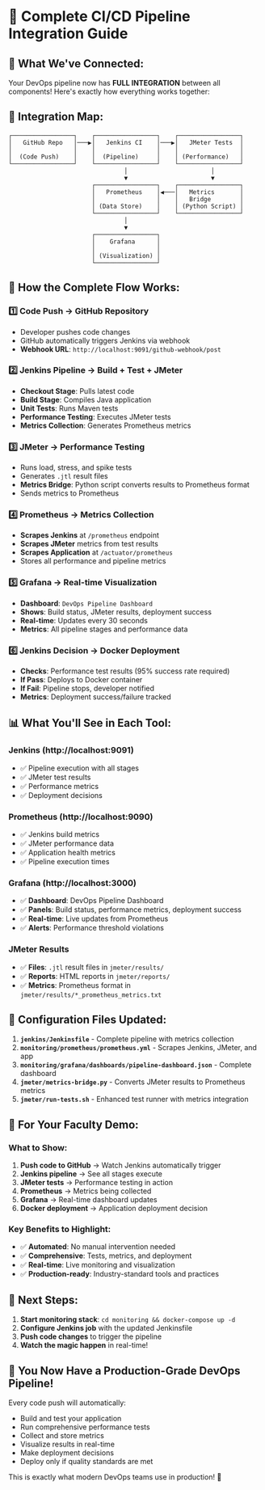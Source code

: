 # 🔗 **Complete CI/CD Pipeline Integration Guide**

## 🎯 **What We've Connected:**

Your DevOps pipeline now has **FULL INTEGRATION** between all components! Here's exactly how everything works together:

## 🔗 **Integration Map:**

```
┌─────────────────┐    ┌─────────────────┐    ┌─────────────────┐
│   GitHub Repo   │───▶│   Jenkins CI    │───▶│   JMeter Tests  │
│                 │    │                 │    │                 │
│  (Code Push)    │    │  (Pipeline)     │    │ (Performance)   │
└─────────────────┘    └─────────────────┘    └─────────────────┘
                                │                       │
                                ▼                       ▼
                       ┌─────────────────┐    ┌─────────────────┐
                       │   Prometheus    │◀───│   Metrics       │
                       │                 │    │   Bridge        │
                       │ (Data Store)    │    │ (Python Script) │
                       └─────────────────┘    └─────────────────┘
                                │
                                ▼
                       ┌─────────────────┐
                       │    Grafana      │
                       │                 │
                       │ (Visualization) │
                       └─────────────────┘
```

## 🚀 **How the Complete Flow Works:**

### **1️⃣ Code Push → GitHub Repository**
- Developer pushes code changes
- GitHub automatically triggers Jenkins via webhook
- **Webhook URL**: `http://localhost:9091/github-webhook/post`

### **2️⃣ Jenkins Pipeline → Build + Test + JMeter**
- **Checkout Stage**: Pulls latest code
- **Build Stage**: Compiles Java application
- **Unit Tests**: Runs Maven tests
- **Performance Testing**: Executes JMeter tests
- **Metrics Collection**: Generates Prometheus metrics

### **3️⃣ JMeter → Performance Testing**
- Runs load, stress, and spike tests
- Generates `.jtl` result files
- **Metrics Bridge**: Python script converts results to Prometheus format
- Sends metrics to Prometheus

### **4️⃣ Prometheus → Metrics Collection**
- **Scrapes Jenkins** at `/prometheus` endpoint
- **Scrapes JMeter** metrics from test results
- **Scrapes Application** at `/actuator/prometheus`
- Stores all performance and pipeline metrics

### **5️⃣ Grafana → Real-time Visualization**
- **Dashboard**: `DevOps Pipeline Dashboard`
- **Shows**: Build status, JMeter results, deployment success
- **Real-time**: Updates every 30 seconds
- **Metrics**: All pipeline stages and performance data

### **6️⃣ Jenkins Decision → Docker Deployment**
- **Checks**: Performance test results (95% success rate required)
- **If Pass**: Deploys to Docker container
- **If Fail**: Pipeline stops, developer notified
- **Metrics**: Deployment success/failure tracked

## 📊 **What You'll See in Each Tool:**

### **Jenkins (http://localhost:9091)**
- ✅ Pipeline execution with all stages
- ✅ JMeter test results
- ✅ Performance metrics
- ✅ Deployment decisions

### **Prometheus (http://localhost:9090)**
- ✅ Jenkins build metrics
- ✅ JMeter performance data
- ✅ Application health metrics
- ✅ Pipeline execution times

### **Grafana (http://localhost:3000)**
- ✅ **Dashboard**: DevOps Pipeline Dashboard
- ✅ **Panels**: Build status, performance metrics, deployment success
- ✅ **Real-time**: Live updates from Prometheus
- ✅ **Alerts**: Performance threshold violations

### **JMeter Results**
- ✅ **Files**: `.jtl` result files in `jmeter/results/`
- ✅ **Reports**: HTML reports in `jmeter/reports/`
- ✅ **Metrics**: Prometheus format in `jmeter/results/*_prometheus_metrics.txt`

## 🔧 **Configuration Files Updated:**

1. **`jenkins/Jenkinsfile`** - Complete pipeline with metrics collection
2. **`monitoring/prometheus/prometheus.yml`** - Scrapes Jenkins, JMeter, and app
3. **`monitoring/grafana/dashboards/pipeline-dashboard.json`** - Complete dashboard
4. **`jmeter/metrics-bridge.py`** - Converts JMeter results to Prometheus metrics
5. **`jmeter/run-tests.sh`** - Enhanced test runner with metrics integration

## 🎯 **For Your Faculty Demo:**

### **What to Show:**
1. **Push code to GitHub** → Watch Jenkins automatically trigger
2. **Jenkins pipeline** → See all stages execute
3. **JMeter tests** → Performance testing in action
4. **Prometheus** → Metrics being collected
5. **Grafana** → Real-time dashboard updates
6. **Docker deployment** → Application deployment decision

### **Key Benefits to Highlight:**
- ✅ **Automated**: No manual intervention needed
- ✅ **Comprehensive**: Tests, metrics, and deployment
- ✅ **Real-time**: Live monitoring and visualization
- ✅ **Production-ready**: Industry-standard tools and practices

## 🚀 **Next Steps:**

1. **Start monitoring stack**: `cd monitoring && docker-compose up -d`
2. **Configure Jenkins job** with the updated Jenkinsfile
3. **Push code changes** to trigger the pipeline
4. **Watch the magic happen** in real-time!

## 🎉 **You Now Have a Production-Grade DevOps Pipeline!**

Every code push will automatically:
- Build and test your application
- Run comprehensive performance tests
- Collect and store metrics
- Visualize results in real-time
- Make deployment decisions
- Deploy only if quality standards are met

This is exactly what modern DevOps teams use in production! 🚀
